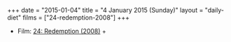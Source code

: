 +++
date = "2015-01-04"
title = "4 January 2015 (Sunday)"
layout = "daily-diet"
films = ["24-redemption-2008"]
+++

<ul>
<li class="entry films">Film: <a href="/films/24-redemption-2008">24: Redemption (2008)</a> +</li>
</ul>